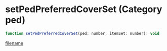 # setPedPreferredCoverSet (Category ped)

```js
function setPedPreferredCoverSet(ped: number, itemSet: number): void
```

[filename](setPedPreferredCoverSet_m.md ':include')
